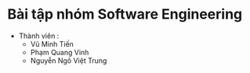 # Bài tập nhóm Software Engineering 
- Thành viên : 
    - Vũ Minh Tiến 
    - Phạm Quang Vinh
    - Nguyễn Ngô Việt Trung